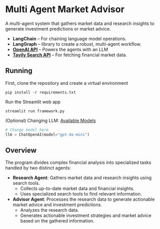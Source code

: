 # Multi Agent Market Advisor

A multi-agent system that gathers market data and research insights to generate investment predictions or market advice. <br>

- **LangChain** – For chaining language model operations.
- **LangGraph** – library to create a robust, multi-agent workflow.
- **[OpenAI API](https://openai.com/api/)** – Powers the agents with an LLM
- **[Tavily Search API](https://tavily.com/)** – For fetching financial market data.

## Running
First, clone the repository and create a virtual environment
```shell
pip install -r requirements.txt
```
Run the Streamlit web app
```shell
streamlit run framework.py
```

(Optional) Changing LLM: [Available Models](https://platform.openai.com/docs/models)
```python
# Change model here
llm = ChatOpenAI(model="gpt-4o-mini")
```

## Overview

The program divides complex financial analysis into specialized tasks handled by two distinct agents:
- **Research Agent**: Gathers market data and research insights using search tools.
    - Collects up-to-date market data and financial insights.
    - Uses specialized search tools to find relevant information.
- **Advisor Agent**: Processes the research data to generate actionable market advice and investment predictions.
    - Analyzes the research data.
    - Generates actionable investment strategies and market advice based on the gathered information.
